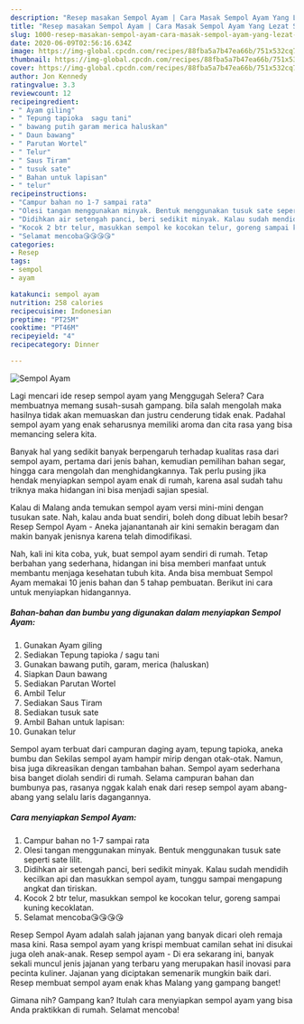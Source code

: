 ```yaml
---
description: "Resep masakan Sempol Ayam | Cara Masak Sempol Ayam Yang Lezat Sekali"
title: "Resep masakan Sempol Ayam | Cara Masak Sempol Ayam Yang Lezat Sekali"
slug: 1000-resep-masakan-sempol-ayam-cara-masak-sempol-ayam-yang-lezat-sekali
date: 2020-06-09T02:56:16.634Z
image: https://img-global.cpcdn.com/recipes/88fba5a7b47ea66b/751x532cq70/sempol-ayam-foto-resep-utama.jpg
thumbnail: https://img-global.cpcdn.com/recipes/88fba5a7b47ea66b/751x532cq70/sempol-ayam-foto-resep-utama.jpg
cover: https://img-global.cpcdn.com/recipes/88fba5a7b47ea66b/751x532cq70/sempol-ayam-foto-resep-utama.jpg
author: Jon Kennedy
ratingvalue: 3.3
reviewcount: 12
recipeingredient:
- " Ayam giling"
- " Tepung tapioka  sagu tani"
- " bawang putih garam merica haluskan"
- " Daun bawang"
- " Parutan Wortel"
- " Telur"
- " Saus Tiram"
- " tusuk sate"
- " Bahan untuk lapisan"
- " telur"
recipeinstructions:
- "Campur bahan no 1-7 sampai rata"
- "Olesi tangan menggunakan minyak. Bentuk menggunakan tusuk sate seperti sate lilit."
- "Didihkan air setengah panci, beri sedikit minyak. Kalau sudah mendidih kecilkan api dan masukkan sempol ayam, tunggu sampai mengapung angkat dan tiriskan."
- "Kocok 2 btr telur, masukkan sempol ke kocokan telur, goreng sampai kuning kecoklatan."
- "Selamat mencoba😘😘😘😘"
categories:
- Resep
tags:
- sempol
- ayam

katakunci: sempol ayam 
nutrition: 258 calories
recipecuisine: Indonesian
preptime: "PT25M"
cooktime: "PT46M"
recipeyield: "4"
recipecategory: Dinner

---
```



![Sempol Ayam](https://img-global.cpcdn.com/recipes/88fba5a7b47ea66b/751x532cq70/sempol-ayam-foto-resep-utama.jpg)

Lagi mencari ide resep sempol ayam yang Menggugah Selera? Cara membuatnya memang susah-susah gampang. bila salah mengolah maka hasilnya tidak akan memuaskan dan justru cenderung tidak enak. Padahal sempol ayam yang enak seharusnya memiliki aroma dan cita rasa yang bisa memancing selera kita.

Banyak hal yang sedikit banyak berpengaruh terhadap kualitas rasa dari sempol ayam, pertama dari jenis bahan, kemudian pemilihan bahan segar, hingga cara mengolah dan menghidangkannya. Tak perlu pusing jika hendak menyiapkan sempol ayam enak di rumah, karena asal sudah tahu triknya maka hidangan ini bisa menjadi sajian spesial.

Kalau di Malang anda temukan sempol ayam versi mini-mini dengan tusukan sate. Nah, kalau anda buat sendiri, boleh dong dibuat lebih besar? Resep Sempol Ayam - Aneka jajanantanah air kini semakin beragam dan makin banyak jenisnya karena telah dimodifikasi.


Nah, kali ini kita coba, yuk, buat sempol ayam sendiri di rumah. Tetap berbahan yang sederhana, hidangan ini bisa memberi manfaat untuk membantu menjaga kesehatan tubuh kita. Anda bisa membuat Sempol Ayam memakai 10 jenis bahan dan 5 tahap pembuatan. Berikut ini cara untuk menyiapkan hidangannya.

<!--inarticleads1-->

##### Bahan-bahan dan bumbu yang digunakan dalam menyiapkan Sempol Ayam:

1. Gunakan  Ayam giling
1. Sediakan  Tepung tapioka / sagu tani
1. Gunakan  bawang putih, garam, merica (haluskan)
1. Siapkan  Daun bawang
1. Sediakan  Parutan Wortel
1. Ambil  Telur
1. Sediakan  Saus Tiram
1. Sediakan  tusuk sate
1. Ambil  Bahan untuk lapisan:
1. Gunakan  telur


Sempol ayam terbuat dari campuran daging ayam, tepung tapioka, aneka bumbu dan Sekilas sempol ayam hampir mirip dengan otak-otak. Namun, bisa juga dikreasikan dengan tambahan bahan. Sempol ayam sederhana bisa banget diolah sendiri di rumah. Selama campuran bahan dan bumbunya pas, rasanya nggak kalah enak dari resep sempol ayam abang-abang yang selalu laris dagangannya. 

<!--inarticleads2-->

##### Cara menyiapkan Sempol Ayam:

1. Campur bahan no 1-7 sampai rata
1. Olesi tangan menggunakan minyak. Bentuk menggunakan tusuk sate seperti sate lilit.
1. Didihkan air setengah panci, beri sedikit minyak. Kalau sudah mendidih kecilkan api dan masukkan sempol ayam, tunggu sampai mengapung angkat dan tiriskan.
1. Kocok 2 btr telur, masukkan sempol ke kocokan telur, goreng sampai kuning kecoklatan.
1. Selamat mencoba😘😘😘😘


Resep Sempol Ayam adalah salah jajanan yang banyak dicari oleh remaja masa kini. Rasa sempol ayam yang krispi membuat camilan sehat ini disukai juga oleh anak-anak. Resep sempol ayam - Di era sekarang ini, banyak sekali muncul jenis jajanan yang terbaru yang merupakan hasil inovasi para pecinta kuliner. Jajanan yang diciptakan semenarik mungkin baik dari. Resep membuat sempol ayam enak khas Malang yang gampang banget! 

Gimana nih? Gampang kan? Itulah cara menyiapkan sempol ayam yang bisa Anda praktikkan di rumah. Selamat mencoba!
